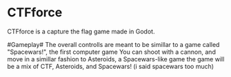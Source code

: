 # CTFforce
CTFforce is a capture the flag game made in Godot.

#Gameplay#
The overall controlls are meant to be simillar to a game called "Spacewars!", the first computer game
You can shoot with a cannon, and move in a simillar fashion to Asteroids, a Spacewars-like game
the game will be a mix of CTF, Asteroids, and Spacewars! (i said spacewars too much)
